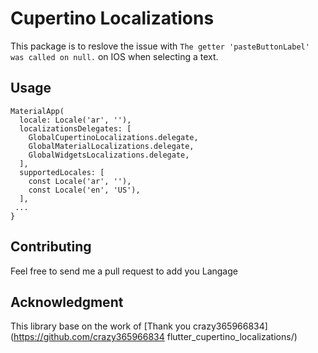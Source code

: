 # Cupertino Localizations
This package is to reslove the issue with 
```The getter 'pasteButtonLabel' was called on null.``` on IOS when selecting a text.

## Usage
```
MaterialApp(
  locale: Locale('ar', ''),
  localizationsDelegates: [
    GlobalCupertinoLocalizations.delegate,
    GlobalMaterialLocalizations.delegate,
    GlobalWidgetsLocalizations.delegate,
  ],
  supportedLocales: [
    const Locale('ar', ''),
    const Locale('en', 'US'),
  ],
 ...
}
```


## Contributing
Feel free to send me a pull request to add you Langage

## Acknowledgment
This library base on the work of [Thank you crazy365966834](https://github.com/crazy365966834 flutter_cupertino_localizations/)
